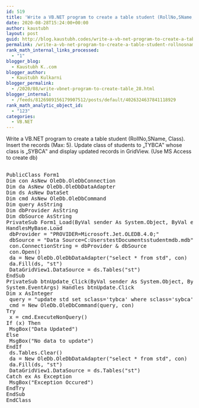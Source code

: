 ```yaml
---
id: 519
title: 'Write a VB.NET program to create a table student (RollNo,SName, Class). Insert the records (Max: 5). Update class of students to „TYBCA‟ whose class is „SYBCA‟ and display updated records in GridView. (Use MS Access to create db)'
date: 2020-08-28T15:24:00+00:00
author: kaustubh
layout: post
guid: http://blog.kaustubh.codes/write-a-vb-net-program-to-create-a-table-student-rollnosname-class-insert-the-records-max-5-update-class-of-students-to-tybca-whose-class-is-sybca-and-disp/
permalink: /write-a-vb-net-program-to-create-a-table-student-rollnosname-class-insert-the-records-max-5-update-class-of-students-to-tybca-whose-class-is-sybca-and-disp/
rank_math_internal_links_processed:
  - "1"
blogger_blog:
  - Kaustubh K..com
blogger_author:
  - Kaustubh Kulkarni
blogger_permalink:
  - /2020/08/write-vbnet-program-to-create-table_28.html
blogger_internal:
  - /feeds/8126989156179907512/posts/default/4026324637841118929
rank_math_analytic_object_id:
  - "123"
categories:
  - VB.NET
---
```

Write a VB.NET program to create a table student (RollNo,SName, Class). Insert the records (Max: 5). Update class of students to „TYBCA‟ whose class is „SYBCA‟ and display updated records in GridView. (Use MS Access to create db) 

<pre><br />PublicClass Form1<br />Dim con AsNew OleDb.OleDbConnection<br />Dim da AsNew OleDb.OleDbDataAdapter<br />Dim ds AsNew DataSet<br />Dim cmd AsNew OleDb.OleDbCommand<br />Dim query AsString<br />Dim dbProvider AsString<br />Dim dbSource AsString<br />PrivateSub Form1_Load(ByVal sender As System.Object, ByVal e As System.EventArgs)<br />HandlesMyBase.Load<br /> dbProvider = "PROVIDER=Microsoft.Jet.OLEDB.4.0;"<br /> dbSource = "Data Source=C:UserstestDocumentsstudentmdb.mdb"<br /> con.ConnectionString = dbProvider & dbSource<br /> con.Open()<br /> da = New OleDb.OleDbDataAdapter("select * from std", con)<br /> da.Fill(ds, "st")<br /> DataGridView1.DataSource = ds.Tables("st")<br />EndSub<br />PrivateSub btnUpdate_Click(ByVal sender As System.Object, ByVal e As<br />System.EventArgs) Handles btnUpdate.Click<br />Dim x AsInteger<br /> query = "update std set sclass='tybca' where sclass='sybca'"<br /> cmd = New OleDb.OleDbCommand(query, con)<br />Try<br /> x = cmd.ExecuteNonQuery()<br />If (x) Then<br /> MsgBox("Data Updated")<br />Else<br /> MsgBox("No data to update")<br />EndIf<br /> ds.Tables.Clear()<br /> da = New OleDb.OleDbDataAdapter("select * from std", con)<br /> da.Fill(ds, "st")<br /> DataGridView1.DataSource = ds.Tables("st")<br />Catch ex As Exception<br /> MsgBox("Exception Occured")<br />EndTry<br />EndSub<br />EndClass<br /><br /></pre>